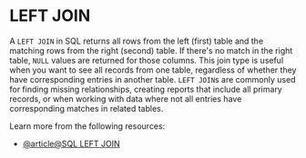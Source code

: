 # LEFT JOIN

A `LEFT JOIN` in SQL returns all rows from the left (first) table and the matching rows from the right (second) table. If there's no match in the right table, `NULL` values are returned for those columns. This join type is useful when you want to see all records from one table, regardless of whether they have corresponding entries in another table. `LEFT JOIN`s are commonly used for finding missing relationships, creating reports that include all primary records, or when working with data where not all entries have corresponding matches in related tables.

Learn more from the following resources:

- [@article@SQL LEFT JOIN](https://www.w3schools.com/sql/sql_join_left.asp)